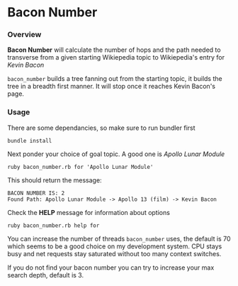 # Bacon Number

### Overview

**Bacon Number** will calculate the number of hops and the path needed to transverse from a given starting Wikiepedia topic to Wikiepedia's entry for *Kevin Bacon*

`bacon_number` builds a tree fanning out from the starting topic, it builds the tree in a breadth first manner. It will stop once it reaches Kevin Bacon's page.


### Usage

There are some dependancies, so make sure to run bundler first

	bundle install
	
Next ponder your choice of goal topic. A good one is *Apollo Lunar Module*

	ruby bacon_number.rb for 'Apollo Lunar Module'
	
This should return the message:

	BACON NUMBER IS: 2
	Found Path: Apollo Lunar Module -> Apollo 13 (film) -> Kevin Bacon
	
Check the **HELP** message for information about options

	ruby bacon_number.rb help for
	
You can increase the number of threads `bacon_number` uses, the default is 70 which seems to be a good choice on my development system. CPU stays busy and net requests stay saturated without too many context switches. 

If you do not find your bacon number you can try to increase your max search depth, default is 3.
